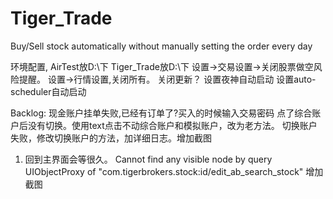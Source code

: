 # Tiger_Trade
Buy/Sell stock automatically without manually setting the order every day

环境配置,
AirTest放D:\下
Tiger_Trade放D:\下
	设置->交易设置->关闭股票做空风险提醒。
	设置->行情设置,关闭所有。
	关闭更新？
设置夜神自动启动
设置auto-scheduler自动启动

Backlog:
现金账户挂单失败,已经有订单了?买入的时候输入交易密码
点了综合账户后没有切换。使用text点击不动综合账户和模拟账户，改为老方法。
切换账户失败，修改切换账户的方法，加详细日志。增加截图
1. 回到主界面会等很久。
Cannot find any visible node by query UIObjectProxy of "com.tigerbrokers.stock:id/edit_ab_search_stock" 增加截图


